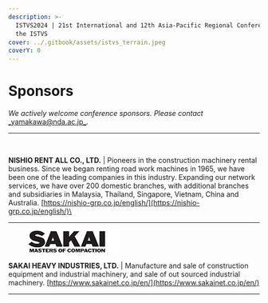 ```yaml
---
description: >-
  ISTVS2024 | 21st International and 12th Asia-Pacific Regional Conference of
  the ISTVS
cover: ../.gitbook/assets/istvs_terrain.jpeg
coverY: 0
---
```


# Sponsors

_We actively welcome conference sponsors. Please contact_[ _yamakawa@nda.ac.jp_](mailto:yamakawa@nda.ac.jp)_._

***

<div align="left">

<figure><img src="https://nishio-grp.co.jp/wordpress/wp-content/uploads/2023/03/pc_nishio_hd_rogo.png" alt="" width="563"><figcaption></figcaption></figure>

</div>

**NISHIO RENT ALL CO., LTD.** | Pioneers in the construction machinery rental business. Since we began renting road work machines in 1965, we have been one of the leading companies in this industry. Expanding our network services, we have over 200 domestic branches, with additional branches and subsidiaries in Malaysia, Thailand, Singapore, Vietnam, China and Australia. [https://nishio-grp.co.jp/english/](https://nishio-grp.co.jp/english/)\


***

<div align="left">

<figure><img src="../.gitbook/assets/logo-sakai_tight.png" alt=""><figcaption></figcaption></figure>

</div>

**SAKAI HEAVY INDUSTRIES, LTD.** | Manufacture and sale of construction equipment and industrial machinery, and sale of out sourced industrial machinery. [https://www.sakainet.co.jp/en/](https://www.sakainet.co.jp/en/)

***

